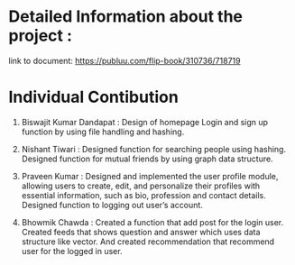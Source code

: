 # Detailed Information about the project : 
link to document: https://publuu.com/flip-book/310736/718719

# Individual Contibution

1) Biswajit Kumar Dandapat :
Design of homepage
Login and sign up function by using file handling and hashing.

3) Nishant Tiwari :
Designed function for searching people using hashing.
Designed function for mutual friends by using graph data structure.

5) Praveen Kumar :
Designed and implemented the user profile module, allowing users to create, edit, and personalize their profiles with essential information, such as bio, profession and contact details.
Designed function to logging out user’s account.

7) Bhowmik Chawda :
Created a function that add post for the login user.
Created feeds that shows question and answer which uses data structure like vector.
And created recommendation that recommend user for the logged in user.
